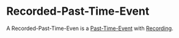 # Recorded-Past-Time-Event

A Recorded-Past-Time-Even is a [Past-Time-Event](600210.md) with [Recording](30010010.md).
